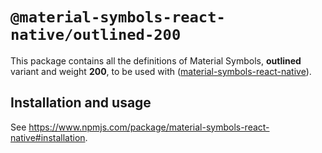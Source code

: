 # `@material-symbols-react-native/outlined-200`

This package contains all the definitions of Material Symbols, **outlined** variant and weight **200**, to be used with ([material-symbols-react-native](https://www.npmjs.com/package/material-symbols-react-native)).

## Installation and usage

See https://www.npmjs.com/package/material-symbols-react-native#installation.
